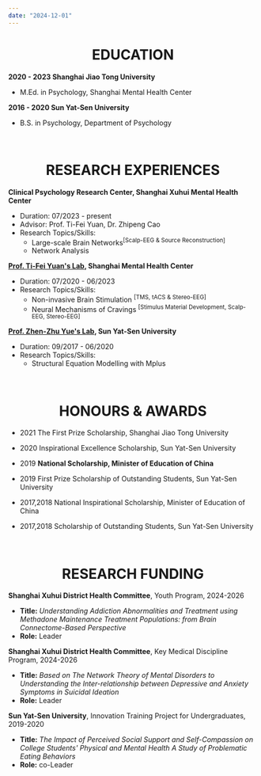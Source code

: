 ```yaml
---
date: "2024-12-01"
---
```


<h1 style="text-align: center;">EDUCATION</h1>

**2020 - 2023 Shanghai Jiao Tong University**

-   M.Ed. in Psychology, Shanghai Mental Health Center

**2016 - 2020 Sun Yat-Sen University**

-   B.S. in Psychology, Department of Psychology

<br> <h1 style="text-align: center;">RESEARCH EXPERIENCES</h1>

**Clinical Psychology Research Center, Shanghai Xuhui Mental Health Center**

-   Duration: 07/2023 - present <br>
-   Advisor: Prof. Ti-Fei Yuan, Dr. Zhipeng Cao <br>
-   Research Topics/Skills:
    -   Large-scale Brain Networks<sup>\[Scalp-EEG & Source Reconstruction\]</sup>
    -   Network Analysis

[**Prof. Ti-Fei Yuan's Lab**](https://psy.sjtu.edu.cn/index.php?m=content&c=index&a=show&catid=11221&id=225)**, Shanghai Mental Health Center**

-   Duration: 07/2020 - 06/2023 <br>
-   Research Topics/Skills:
    -   Non-invasive Brain Stimulation <sup>\[TMS, tACS & Stereo-EEG\]</sup>
    -   Neural Mechanisms of Cravings <sup>\[Stimulus Material Development, Scalp-EEG, Stereo-EEG\]</sup>

[**Prof. Zhen-Zhu Yue's Lab**](https://psy.sysu.edu.cn/teacher/312)**, Sun Yat-Sen University**

-   Duration: 09/2017 - 06/2020 <br>
-   Research Topics/Skills:
    -   Structural Equation Modelling with Mplus

<br> <h1 style="text-align: center;">HONOURS & AWARDS</h1>

-   2021 The First Prize Scholarship, Shanghai Jiao Tong University

-   2020 Inspirational Excellence Scholarship, Sun Yat-Sen University

-   2019 **National Scholarship, Minister of Education of China**

-   2019 First Prize Scholarship of Outstanding Students, Sun Yat-Sen University

-   2017,2018 National Inspirational Scholarship, Minister of Education of China

-   2017,2018 Scholarship of Outstanding Students, Sun Yat-Sen University

<br><h1 style="text-align: center;">RESEARCH FUNDING</h1>

**Shanghai Xuhui District Health Committee**, Youth Program, 2024-2026

  -   **Title:** *Understanding Addiction Abnormalities and Treatment using Methadone Maintenance Treatment Populations: from Brain Connectome-Based Perspective*
  -   **Role:** Leader

**Shanghai Xuhui District Health Committee**, Key Medical Discipline Program, 2024-2026

  -   **Title:** *Based on The Network Theory of Mental Disorders to Understanding the Inter-relationship between Depressive and Anxiety Symptoms in Suicidal Ideation*
  -   **Role:** Leader

**Sun Yat-Sen University**, Innovation Training Project for Undergraduates, 2019-2020

  -   **Title:** *The Impact of Perceived Social Support and Self-Compassion on College Students' Physical and Mental Health A Study of Problematic Eating Behaviors*
  -   **Role:** co-Leader
